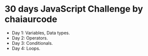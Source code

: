 # 30 days JavaScript Challenge by chaiaurcode

-   Day 1: Variables, Data types.
-   Day 2: Operators.
-   Day 3: Conditionals.
-   Day 4: Loops.
